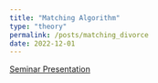 ```yaml
---
title: "Matching Algorithm"
type: "theory"
permalink: /posts/matching_divorce
date: 2022-12-01
---
```


[Seminar Presentation](https://lingyunqu.github.io/files/veszteg_8.pdf)

